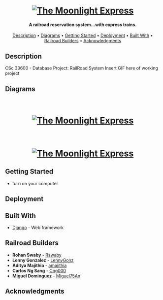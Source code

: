 <h1 align="center">
  <br>
  <a href="websitehere"><img src="https://raw.githubusercontent.com/Miguel75An/The-Moon-Light-Express/master/pic/MoonLightExpressPic.png" alt="The Moonlight Express"></a>
</h1>

<h4 align="center">A railroad reservation system...with express trains.</h4>

<p align="center">
  <a href="#description">Description</a> •
  <a href="#diagrams">Diagrams</a> •
  <a href="#getting_started">Getting Started</a> •
  <a href="#deployment">Deployment</a> •
  <a href="#tools">Built With</a> •
  <a href="#railroadbuilders">Railroad Builders</a> •
  <a href="#acknowledgements">Acknowledgments</a>
</p>

## Description
CSc 33600 - Database Project: RailRoad System
Insert GIF here of working project
## Diagrams
<h1 align="center">
  <br>
  <a href="websitehere"><img src="https://raw.githubusercontent.com/Miguel75An/The-Moon-Light-Express/master/pic/ER%20Diagram%20Improved%20Team8.png" alt="The Moonlight Express"></a>
</h1>

<h1 align="center">
  <br>
  <a href="websitehere"><img src="https://raw.githubusercontent.com/Miguel75An/The-Moon-Light-Express/master/pic/Flow%20Chart%20Team8.png" alt="The Moonlight Express"></a>
</h1>

## Getting Started
* turn on your computer
## Deployment

## Built With
* [Django](https://www.djangoproject.com/) - Web framework 
## Railroad Builders
* **Rohan Swaby** - [Rswaby](https://github.com/Rswaby)
* **Lenny Gonzalez** - [LennyGonz](https://github.com/LennyGonz)
* **Aditya Majithia** - [amajithia](https://github.com/amajithia)
* **Carlos Ng Sang** - [Cng000](https://github.com/Cng000)
* **Miguel Dominguez** - [Miguel75An](https://github.com/Miguel75An)

## Acknowledgments















